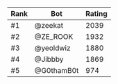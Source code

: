 Rank|Bot|Rating
---|---|---
#1|@zeekat|2039
#2|@ZE_ROOK|1932
#3|@yeoldwiz|1880
#4|@Jibbby|1869
#5|@G0thamB0t|974
